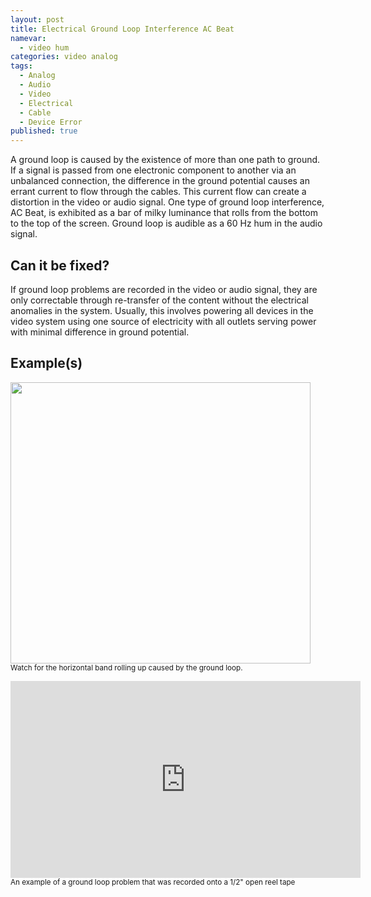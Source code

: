 ```yaml
---
layout: post
title: Electrical Ground Loop Interference AC Beat
namevar:
  - video hum
categories: video analog
tags:
  - Analog
  - Audio
  - Video
  - Electrical
  - Cable
  - Device Error
published: true
---
```


A ground loop is caused by the existence of more than one path to ground. If a signal is passed from one electronic component to another via an unbalanced connection, the difference in the ground potential causes an errant current to flow through the cables. This current flow can create a distortion in the video or audio signal. One type of ground loop interference, AC Beat, is exhibited as a bar of milky luminance that rolls from the bottom to the top of the screen. Ground loop is audible as a 60 Hz hum in the audio signal.

## Can it be fixed?

If ground loop problems are recorded in the video or audio signal, they are only correctable through re-transfer of the content without the electrical anomalies in the system. Usually, this involves powering all devices in the video system using one source of electricity with all outlets serving power with minimal difference in ground potential.

## Example(s)

<img src="{{ site.baseurl }}/images/EGLI_AC_Beat_Flat.jpg" height="450" width="480"><br>
<sub>Watch for the horizontal band rolling up caused by the ground loop.</sub>

<iframe src="https://ia601504.us.archive.org/19/items/ElectricalgroundLoopInterference/ElectronicInterference.mp4" width="560" height="315" frameborder="0" webkitallowfullscreen="true" mozallowfullscreen="true" allowfullscreen></iframe>
<sub> An example of a ground loop problem that was recorded onto a 1/2" open reel tape</sub>





